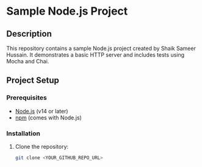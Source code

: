 # Sample Node.js Project

## Description
This repository contains a sample Node.js project created by Shaik Sameer Hussain. It demonstrates a basic HTTP server and includes tests using Mocha and Chai.

## Project Setup

### Prerequisites
- [Node.js](https://nodejs.org/) (v14 or later)
- [npm](https://www.npmjs.com/) (comes with Node.js)

### Installation
1. Clone the repository:
   ```bash
   git clone <YOUR_GITHUB_REPO_URL>
